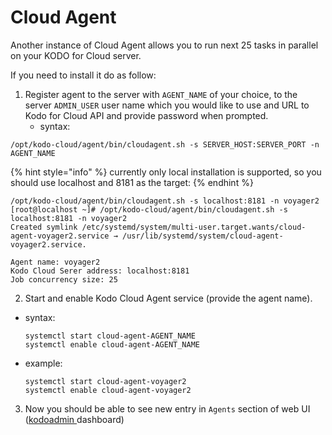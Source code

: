 # Cloud Agent

Another instance of Cloud Agent allows you to run next 25 tasks in parallel on your KODO for Cloud server.

If you need to install it do as follow:

1. Register agent to the server with `AGENT_NAME` of your choice, to the server `ADMIN_USER` user name which you would like to use and URL to Kodo for Cloud API and provide password when prompted.
   * syntax:

```text
/opt/kodo-cloud/agent/bin/cloudagent.sh -s SERVER_HOST:SERVER_PORT -n AGENT_NAME
```

{% hint style="info" %}
currently only local installation is supported, so you should use localhost and 8181 as the target:
{% endhint %}

```text
/opt/kodo-cloud/agent/bin/cloudagent.sh -s localhost:8181 -n voyager2
[root@localhost ~]# /opt/kodo-cloud/agent/bin/cloudagent.sh -s localhost:8181 -n voyager2
Created symlink /etc/systemd/system/multi-user.target.wants/cloud-agent-voyager2.service → /usr/lib/systemd/system/cloud-agent-voyager2.service.

Agent name: voyager2
Kodo Cloud Serer address: localhost:8181
Job concurrency size: 25
```

2. Start and enable Kodo Cloud Agent service \(provide the agent name\).

* syntax:

  ```text
  systemctl start cloud-agent-AGENT_NAME
  systemctl enable cloud-agent-AGENT_NAME
  ```

* example:

  ```text
  systemctl start cloud-agent-voyager2
  systemctl enable cloud-agent-voyager2
  ```

3. Now you should be able to see new entry in `Agents` section of web UI \([kodoadmin ](../../administration/dashboard.md)dashboard\)







